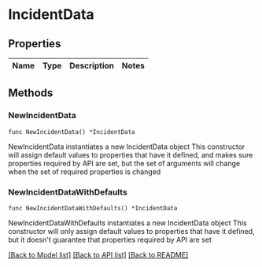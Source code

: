 # IncidentData

## Properties

Name | Type | Description | Notes
------------ | ------------- | ------------- | -------------

## Methods

### NewIncidentData

`func NewIncidentData() *IncidentData`

NewIncidentData instantiates a new IncidentData object
This constructor will assign default values to properties that have it defined,
and makes sure properties required by API are set, but the set of arguments
will change when the set of required properties is changed

### NewIncidentDataWithDefaults

`func NewIncidentDataWithDefaults() *IncidentData`

NewIncidentDataWithDefaults instantiates a new IncidentData object
This constructor will only assign default values to properties that have it defined,
but it doesn't guarantee that properties required by API are set


[[Back to Model list]](../README.md#documentation-for-models) [[Back to API list]](../README.md#documentation-for-api-endpoints) [[Back to README]](../README.md)


